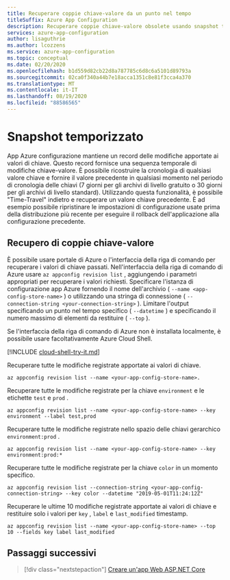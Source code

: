 ```yaml
---
title: Recuperare coppie chiave-valore da un punto nel tempo
titleSuffix: Azure App Configuration
description: Recuperare coppie chiave-valore obsolete usando snapshot temporizzati nella configurazione app Azure, che mantiene un record delle modifiche apportate ai valori di chiave.
services: azure-app-configuration
author: lisaguthrie
ms.author: lcozzens
ms.service: azure-app-configuration
ms.topic: conceptual
ms.date: 02/20/2020
ms.openlocfilehash: b1d559d82cb22d8a787785c6d8c6a5101d89793a
ms.sourcegitcommit: 02ca0f340a44b7e18acca1351c8e81f3cca4a370
ms.translationtype: MT
ms.contentlocale: it-IT
ms.lasthandoff: 08/19/2020
ms.locfileid: "88586565"
---
```

# <a name="point-in-time-snapshot"></a>Snapshot temporizzato

App Azure configurazione mantiene un record delle modifiche apportate ai valori di chiave. Questo record fornisce una sequenza temporale di modifiche chiave-valore. È possibile ricostruire la cronologia di qualsiasi valore chiave e fornire il valore precedente in qualsiasi momento nel periodo di cronologia delle chiavi (7 giorni per gli archivi di livello gratuito o 30 giorni per gli archivi di livello standard). Utilizzando questa funzionalità, è possibile "Time-Travel" indietro e recuperare un valore chiave precedente. È ad esempio possibile ripristinare le impostazioni di configurazione usate prima della distribuzione più recente per eseguire il rollback dell'applicazione alla configurazione precedente.

## <a name="key-value-retrieval"></a>Recupero di coppie chiave-valore

È possibile usare portale di Azure o l'interfaccia della riga di comando per recuperare i valori di chiave passati. Nell'interfaccia della riga di comando di Azure usare `az appconfig revision list` , aggiungendo i parametri appropriati per recuperare i valori richiesti.  Specificare l'istanza di configurazione app Azure fornendo il nome dell'archivio ( `--name <app-config-store-name>` ) o utilizzando una stringa di connessione ( `--connection-string <your-connection-string>` ). Limitare l'output specificando un punto nel tempo specifico ( `--datetime` ) e specificando il numero massimo di elementi da restituire ( `--top` ).

Se l'interfaccia della riga di comando di Azure non è installata localmente, è possibile usare facoltativamente Azure Cloud Shell.

[!INCLUDE [cloud-shell-try-it.md](../../includes/cloud-shell-try-it.md)]

Recuperare tutte le modifiche registrate apportate ai valori di chiave.

```azurecli-interactive
az appconfig revision list --name <your-app-config-store-name>.
```

Recuperare tutte le modifiche registrate per la chiave `environment` e le etichette `test` e `prod` .

```azurecli-interactive
az appconfig revision list --name <your-app-config-store-name> --key environment --label test,prod
```

Recuperare tutte le modifiche registrate nello spazio delle chiavi gerarchico `environment:prod` .

```azurecli-interactive
az appconfig revision list --name <your-app-config-store-name> --key environment:prod:* 
```

Recuperare tutte le modifiche registrate per la chiave `color` in un momento specifico.

```azurecli-interactive
az appconfig revision list --connection-string <your-app-config-connection-string> --key color --datetime "2019-05-01T11:24:12Z" 
```

Recuperare le ultime 10 modifiche registrate apportate ai valori di chiave e restituire solo i valori per `key` , `label` e `last_modified` timestamp.

```azurecli-interactive
az appconfig revision list --name <your-app-config-store-name> --top 10 --fields key label last_modified
```

## <a name="next-steps"></a>Passaggi successivi

> [!div class="nextstepaction"]
> [Creare un'app Web ASP.NET Core](./quickstart-aspnet-core-app.md)  
